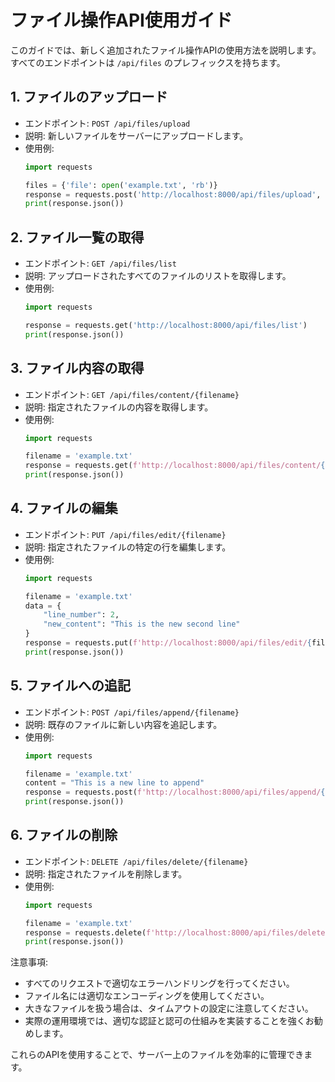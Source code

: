 # ファイル操作API使用ガイド

このガイドでは、新しく追加されたファイル操作APIの使用方法を説明します。すべてのエンドポイントは `/api/files` のプレフィックスを持ちます。

## 1. ファイルのアップロード

- エンドポイント: `POST /api/files/upload`
- 説明: 新しいファイルをサーバーにアップロードします。
- 使用例:
  ```python
  import requests

  files = {'file': open('example.txt', 'rb')}
  response = requests.post('http://localhost:8000/api/files/upload', files=files)
  print(response.json())
  ```

## 2. ファイル一覧の取得

- エンドポイント: `GET /api/files/list`
- 説明: アップロードされたすべてのファイルのリストを取得します。
- 使用例:
  ```python
  import requests

  response = requests.get('http://localhost:8000/api/files/list')
  print(response.json())
  ```

## 3. ファイル内容の取得

- エンドポイント: `GET /api/files/content/{filename}`
- 説明: 指定されたファイルの内容を取得します。
- 使用例:
  ```python
  import requests

  filename = 'example.txt'
  response = requests.get(f'http://localhost:8000/api/files/content/{filename}')
  print(response.json())
  ```

## 4. ファイルの編集

- エンドポイント: `PUT /api/files/edit/{filename}`
- 説明: 指定されたファイルの特定の行を編集します。
- 使用例:
  ```python
  import requests

  filename = 'example.txt'
  data = {
      "line_number": 2,
      "new_content": "This is the new second line"
  }
  response = requests.put(f'http://localhost:8000/api/files/edit/{filename}', json=data)
  print(response.json())
  ```

## 5. ファイルへの追記

- エンドポイント: `POST /api/files/append/{filename}`
- 説明: 既存のファイルに新しい内容を追記します。
- 使用例:
  ```python
  import requests

  filename = 'example.txt'
  content = "This is a new line to append"
  response = requests.post(f'http://localhost:8000/api/files/append/{filename}?content={content}')
  print(response.json())
  ```

## 6. ファイルの削除

- エンドポイント: `DELETE /api/files/delete/{filename}`
- 説明: 指定されたファイルを削除します。
- 使用例:
  ```python
  import requests

  filename = 'example.txt'
  response = requests.delete(f'http://localhost:8000/api/files/delete/{filename}')
  print(response.json())
  ```

注意事項:
- すべてのリクエストで適切なエラーハンドリングを行ってください。
- ファイル名には適切なエンコーディングを使用してください。
- 大きなファイルを扱う場合は、タイムアウトの設定に注意してください。
- 実際の運用環境では、適切な認証と認可の仕組みを実装することを強くお勧めします。

これらのAPIを使用することで、サーバー上のファイルを効率的に管理できます。